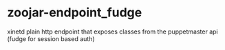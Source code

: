 # zoojar-endpoint_fudge
xinetd plain http endpoint that exposes classes from the puppetmaster api (fudge for session based auth)
